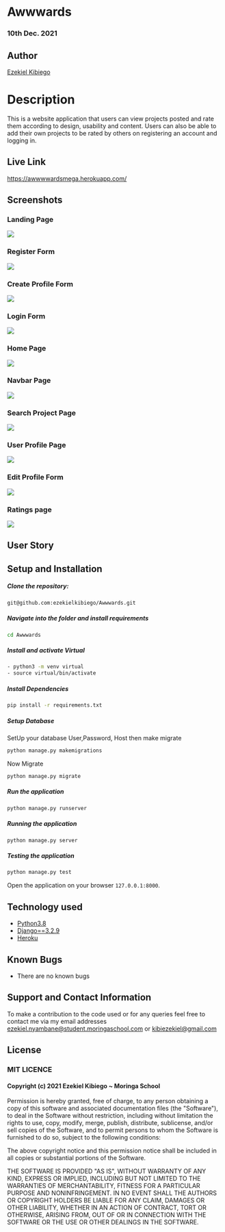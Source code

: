 # Awwwards

### 10th Dec. 2021

## Author  
  
[Ezekiel Kibiego](https://github.com/ezekielkibiego)  
  
# Description  
 This is a website application that users can view projects posted and rate them according to design, usability and content. Users can also be able to add their own projects to be rated by others on registering an account and logging in.

##  Live Link  
 
https://awwwwardsmega.herokuapp.com/  
## Screenshots 

### Landing Page
<img src="static/images/home.png">

### Register Form

<img src="static/images/reg.png">

### Create Profile Form

<img src="static/images/create.png">

### Login Form

<img src="static/images/login.png">

### Home Page

<img src="static/images/home2.png">

### Navbar Page

<img src="static/images/nav.png">

### Search Project Page

<img src="static/images/search.png">

### User Profile Page

<img src="static/images/profile.png">

### Edit Profile Form

<img src="static/images/edit.png">

### Ratings page

<img src="static/images/rate.png">

 
## User Story  
  


  
## Setup and Installation  
  
##### Clone the repository:  
 ```bash 
 git@github.com:ezekielkibiego/Awwwards.git
```
##### Navigate into the folder and install requirements  
 ```bash 
cd Awwwards 
```
##### Install and activate Virtual  
 ```bash 
- python3 -m venv virtual 
- source virtual/bin/activate  
```  
##### Install Dependencies  
 ```bash 
 pip install -r requirements.txt 
```  
 ##### Setup Database  
  SetUp your database User,Password, Host then make migrate  
 ```bash 
python manage.py makemigrations
 ``` 
 Now Migrate  
 ```bash 
 python manage.py migrate 
```
##### Run the application  
 ```bash 
 python manage.py runserver 
``` 
##### Running the application  
 ```bash 
 python manage.py server 
```
##### Testing the application  
 ```bash 
 python manage.py test 
```
Open the application on your browser `127.0.0.1:8000`.  
  
  
## Technology used  
  
* [Python3.8](https://www.python.org/)  
* [Django==3.2.9](https://docs.djangoproject.com/en/2.2/)  
* [Heroku](https://heroku.com)  
  
  
## Known Bugs  
* There are no known bugs  
  
## Support and Contact Information 

To make a contribution to the code used or for any queries feel free to contact me via my email addresses ezekiel.nyambane@student.moringaschool.com or kibiezekiel@gmail.com

## License

### MIT LICENCE

#### Copyright (c) 2021 **Ezekiel Kibiego** ~ Moringa School

Permission is hereby granted, free of charge, to any person obtaining a copy of this software and associated documentation files (the "Software"), to deal in the Software without restriction, including without limitation the rights to use, copy, modify, merge, publish, distribute, sublicense, and/or sell copies of the Software, and to permit persons to whom the Software is furnished to do so, subject to the following conditions:

The above copyright notice and this permission notice shall be included in all copies or substantial portions of the Software.

THE SOFTWARE IS PROVIDED "AS IS", WITHOUT WARRANTY OF ANY KIND, EXPRESS OR IMPLIED, INCLUDING BUT NOT LIMITED TO THE WARRANTIES OF MERCHANTABILITY, FITNESS FOR A PARTICULAR PURPOSE AND NONINFRINGEMENT. IN NO EVENT SHALL THE AUTHORS OR COPYRIGHT HOLDERS BE LIABLE FOR ANY CLAIM, DAMAGES OR OTHER LIABILITY, WHETHER IN AN ACTION OF CONTRACT, TORT OR 
OTHERWISE, ARISING FROM, OUT OF OR IN CONNECTION WITH THE SOFTWARE OR THE USE OR OTHER DEALINGS IN THE SOFTWARE.